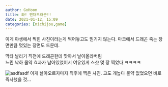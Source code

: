```yaml
---
author: GoHoon
title: 와! 엔더드래곤!!
date: 2021-01-12, 15:09
categories: [nichijou,game]
---
```

이게 야생에서 찍힌 사진이라는게 찍어놓고도 믿기지 않는다. 마크에서 드래곤 죽는 장면만큼 멋있는 장면도 드문데.   
<!-- Excerpt -->

막타 날리기 직전에 드래곤한테 맞아서 날아올라버림   
느린 낙하 물약 효과가 남아있었어서 여유있게 스샷 몇 장 찍었다 ㅋㅋㅋㅋ   

![asdfasdf](...image_base.../ender-dragon-02.jpg)
이게 날아오르자마자 직후에 찍은 사진. 고도 개높다 물약 없었으면 바로 즉사했을 것...

